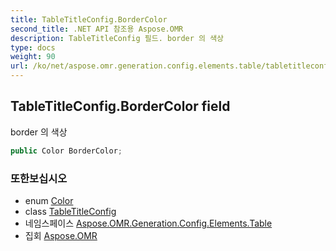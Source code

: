 ```yaml
---
title: TableTitleConfig.BorderColor
second_title: .NET API 참조용 Aspose.OMR
description: TableTitleConfig 필드. border 의 색상
type: docs
weight: 90
url: /ko/net/aspose.omr.generation.config.elements.table/tabletitleconfig/bordercolor/
---
```

## TableTitleConfig.BorderColor field

border 의 색상

```csharp
public Color BorderColor;
```

### 또한보십시오

* enum [Color](../../../aspose.omr.generation/color/)
* class [TableTitleConfig](../)
* 네임스페이스 [Aspose.OMR.Generation.Config.Elements.Table](../../tabletitleconfig/)
* 집회 [Aspose.OMR](../../../)


